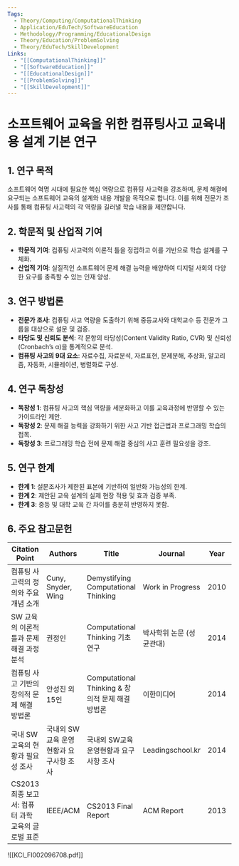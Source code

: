 ```yaml
---
Tags: 
  - Theory/Computing/ComputationalThinking 
  - Application/EduTech/SoftwareEducation 
  - Methodology/Programming/EducationalDesign 
  - Theory/Education/ProblemSolving 
  - Theory/EduTech/SkillDevelopment 
Links:
  - "[[ComputationalThinking]]"
  - "[[SoftwareEducation]]"
  - "[[EducationalDesign]]"
  - "[[ProblemSolving]]"
  - "[[SkillDevelopment]]"
---
```


# 소프트웨어 교육을 위한 컴퓨팅사고 교육내용 설계 기본 연구

## 1. 연구 목적
소프트웨어 혁명 시대에 필요한 핵심 역량으로 컴퓨팅 사고력을 강조하며, 문제 해결에 요구되는 소프트웨어 교육의 설계와 내용 개발을 목적으로 합니다. 이를 위해 전문가 조사를 통해 컴퓨팅 사고력의 각 역량을 길러낼 학습 내용을 제안합니다.

## 2. 학문적 및 산업적 기여
* **학문적 기여**: 컴퓨팅 사고력의 이론적 틀을 정립하고 이를 기반으로 학습 설계를 구체화.
* **산업적 기여**: 실질적인 소프트웨어 문제 해결 능력을 배양하여 디지털 사회의 다양한 요구를 충족할 수 있는 인재 양성.

## 3. 연구 방법론
- **전문가 조사**: 컴퓨팅 사고 역량을 도출하기 위해 중등교사와 대학교수 등 전문가 그룹을 대상으로 설문 및 검증.
- **타당도 및 신뢰도 분석**: 각 문항의 타당성(Content Validity Ratio, CVR) 및 신뢰성(Cronbach’s α)을 통계적으로 분석.
- **컴퓨팅 사고의 9대 요소**: 자료수집, 자료분석, 자료표현, 문제분해, 추상화, 알고리즘, 자동화, 시뮬레이션, 병렬화로 구성.

## 4. 연구 독창성
- **독창성 1**: 컴퓨팅 사고의 핵심 역량을 세분화하고 이를 교육과정에 반영할 수 있는 가이드라인 제안.
- **독창성 2**: 문제 해결 능력을 강화하기 위한 사고 기반 접근법과 프로그래밍 학습의 접목.
- **독창성 3**: 프로그래밍 학습 전에 문제 해결 중심의 사고 훈련 필요성을 강조.

## 5. 연구 한계
- **한계 1**: 설문조사가 제한된 표본에 기반하여 일반화 가능성의 한계.
- **한계 2**: 제안된 교육 설계의 실제 현장 적용 및 효과 검증 부족.
- **한계 3**: 중등 및 대학 교육 간 차이를 충분히 반영하지 못함.

## 6. 주요 참고문헌
| Citation Point                                  | Authors                     | Title                                                           | Journal                        | Year | Volume | Pages    | Article Number | DOI                                  |
|------------------------------------------------|-----------------------------|-----------------------------------------------------------------|--------------------------------|------|--------|----------|----------------|---------------------------------------|
| 컴퓨팅 사고력의 정의와 주요 개념 소개             | Cuny, Snyder, Wing         | Demystifying Computational Thinking                            | Work in Progress              | 2010 | -      | -        | -              | [DOI](https://doi.org/10.1145/2445196.2445386) |
| SW 교육의 이론적 틀과 문제 해결 과정 분석          | 권정인                      | Computational Thinking 기초 연구                               | 박사학위 논문 (성균관대)      | 2014 | -      | -        | -              | N/A                                   |
| 컴퓨팅 사고 기반의 창의적 문제 해결 방법론          | 안성진 외 15인             | Computational Thinking & 창의적 문제 해결 방법론               | 이한미디어                     | 2014 | -      | -        | -              | N/A                                   |
| 국내 SW 교육의 현황과 필요성 조사                 | 국내외 SW교육 운영현황과 요구사항 조사 | 국내외 SW교육 운영현황과 요구사항 조사                            | Leadingschool.kr              | 2014 | -      | -        | -              | [DOI](http://leadingschool.kr/file/NIPA_20141016.pdf) |
| CS2013 최종 보고서: 컴퓨터 과학 교육의 글로벌 표준 | IEEE/ACM                  | CS2013 Final Report                                           | ACM Report                    | 2013 | -      | -        | -              | [DOI](https://www.acm.org/education/CS2013-final-report) |
![[KCI_FI002096708.pdf]]